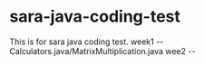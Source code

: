 # sara-java-coding-test
This is for sara java coding test.
week1 -- Calculators.java/MatrixMultiplication.java
wee2 --
